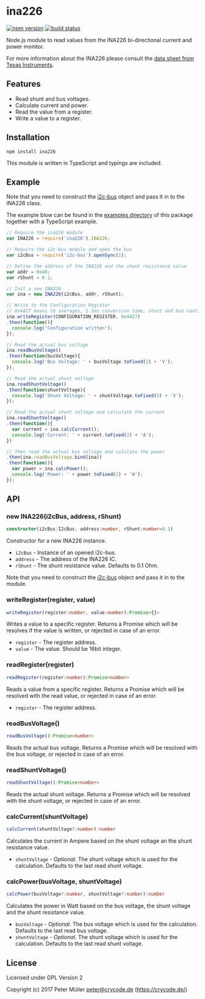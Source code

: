 # ina226

[![npm version](https://badge.fury.io/js/ina226.svg)](https://badge.fury.io/js/ina226)
[![build status](https://git.cryhost.de/crycode/node-ina226/badges/master/build.svg)](https://git.cryhost.de/crycode/node-ina226/commits/master)

Node.js module to read values from the INA226 bi-directional current and power monitor.

For more information about the INA226 please consult the [data sheet from Texas Instruments](http://www.ti.com/lit/ds/symlink/ina226.pdf).

## Features

* Read shunt and bus voltages.
* Calculate current and power.
* Read the value from a register.
* Write a value to a register.


## Installation

```
npm install ina226
```

This module is written in TypeScript and typings are included.


## Example

Note that you need to construct the [i2c-bus](https://npmjs.org/package/i2c-bus) object and pass it in to the INA226 class.

The example blow can be found in the [examples directory](https://git.cryhost.de/crycode/node-ina226/tree/master/examples) of this package together with a TypeScript example.


```js
// Require the ina226 module
var INA226 = require('ina226').INA226;

// Require the i2c-bus module and open the bus
var i2cBus = require('i2c-bus').openSync(1);

// Define the address of the INA226 and the shunt resistance value
var addr = 0x40;
var rShunt = 0.1;

// Init a new INA226
var ina = new INA226(i2cBus, addr, rShunt);

// Write to the Configuration Register
// 0x4427 means 16 averages, 1.1ms conversion time, shunt and bus continuous
ina.writeRegister(CONFIGURATION_REGISTER, 0x4427)
.then(function(){
  console.log('Configuration written');
});

// Read the actual bus voltage
ina.readBusVoltage()
.then(function(busVoltage){
  console.log('Bus Voltage: ' + busVoltage.toFixed(2) + 'V');
});

// Read the actual shunt voltage
ina.readShuntVoltage()
.then(function(shuntVoltage){
  console.log('Shunt Voltage: ' + shuntVoltage.toFixed(5) + 'V');
});

// Read the actual shunt voltage and calculate the current
ina.readShuntVoltage()
.then(function(){
  var current = ina.calcCurrent();
  console.log('Current: ' + current.toFixed(2) + 'A');
})

// Then read the actual bus voltage and calulate the power
.then(ina.readBusVoltage.bind(ina))
.then(function(){
  var power = ina.calcPower();
  console.log('Power: ' + power.toFixed(2) + 'W');
});
```


## API

### new INA226(i2cBus, address, rShunt)

```ts
constructor(i2cBus:I2cBus, address:number, rShunt:number=0.1)
```

Constructor for a new INA226 instance.

* `i2cBus` - Instance of an opened i2c-bus.
* `address` - The address of the INA226 IC.
* `rShunt` - The shunt resistance value. Defaults to 0.1 Ohm.

Note that you need to construct the [i2c-bus](https://npmjs.org/package/i2c-bus) object and pass it in to the module.

### writeRegister(register, value)

```ts
writeRegister(register:number, value:number):Promise<{}>
```

Writes a value to a specific register.
Returns a Promise which will be resolves if the value is written, or rejected in case of an error.
* `register` - The register address.
* `value` - The value. Should be 16bit integer.

### readRegister(register)

```ts
readRegister(register:number):Promise<number>
```

Reads a value from a specific register.
Returns a Promise which will be resolved with the read value, or rejected in case of an error.
* `register` - The register address.

### readBusVoltage()

```ts
readBusVoltage():Promise<number>
```

Reads the actual bus voltage.
Returns a Promise which will be resolved with the bus voltage, or rejected in case of an error.

### readShuntVoltage()

```ts
readShuntVoltage():Promise<number>
```

Reads the actual shunt voltage.
Returns a Promise which will be resolved with the shunt voltage, or rejected in case of an error.

### calcCurrent(shuntVoltage)

```ts
calcCurrent(shuntVoltage?:number):number
```

Calculates the current in Ampere based on the shunt voltage an the shunt resistance value.
* `shuntVoltage` - *Optional.* The shunt voltage which is used for the calculation. Defaults to the last read shunt voltage.

### calcPower(busVoltage, shuntVoltage)

```ts
calcPower(busVoltage?:number, shuntVoltage?:number):number
```

Calculates the power in Watt based on the bus voltage, the shunt voltage and the shunt resistance value.
* `busVoltage` - *Optional.* The bus voltage which is used for the calculation. Defaults to the last read bus voltage.
* `shuntVoltage` - *Optional.* The shunt voltage which is used for the calculation. Defaults to the last read shunt voltage.


## License

Licensed under GPL Version 2

Copyright (c) 2017 Peter Müller <peter@crycode.de> (https://crycode.de/)
